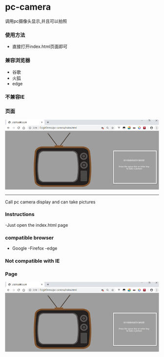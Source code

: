 # pc-camera
调用pc摄像头显示,并且可以拍照

### 使用方法
- 直接打开index.html页面即可

### 兼容浏览器
- 谷歌
- 火狐
- edge

### 不兼容IE

### 页面
![demo](./image/readMe.jpg)

****

Call pc camera display and can take pictures

### Instructions
-Just open the index.html page

### compatible browser
- Google
-Firefox
-edge

### Not compatible with IE

### Page
![demo](./image/readMe.jpg)